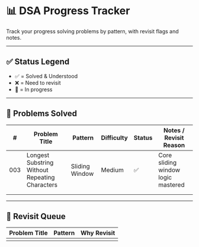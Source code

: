 # 📊 DSA Progress Tracker

Track your progress solving problems by pattern, with revisit flags and notes.

---

## ✅ Status Legend
- ✅ = Solved & Understood
- ❌ = Need to revisit
- 🔁 = In progress

---

## 🔢 Problems Solved

| # | Problem Title | Pattern        | Difficulty | Status | Notes / Revisit Reason |
|---|----------------|----------------|------------|--------|-------------------------|
| 003 | Longest Substring Without Repeating Characters | Sliding Window | Medium | ✅ | Core sliding window logic mastered |
|     |              |                |            |        |                         |
|     |              |                |            |        |                         |

---

## 🔂 Revisit Queue

| Problem Title | Pattern | Why Revisit |
|---------------|---------|-------------|
|               |         |             |
